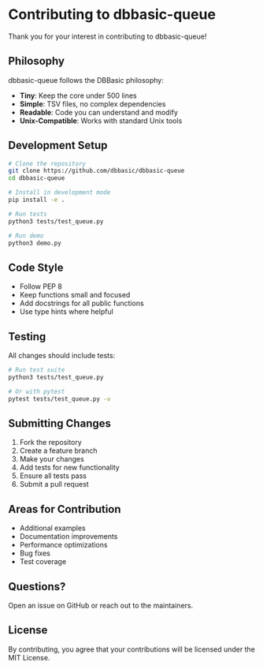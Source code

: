 # Contributing to dbbasic-queue

Thank you for your interest in contributing to dbbasic-queue!

## Philosophy

dbbasic-queue follows the DBBasic philosophy:

- **Tiny**: Keep the core under 500 lines
- **Simple**: TSV files, no complex dependencies
- **Readable**: Code you can understand and modify
- **Unix-Compatible**: Works with standard Unix tools

## Development Setup

```bash
# Clone the repository
git clone https://github.com/dbbasic/dbbasic-queue
cd dbbasic-queue

# Install in development mode
pip install -e .

# Run tests
python3 tests/test_queue.py

# Run demo
python3 demo.py
```

## Code Style

- Follow PEP 8
- Keep functions small and focused
- Add docstrings for all public functions
- Use type hints where helpful

## Testing

All changes should include tests:

```bash
# Run test suite
python3 tests/test_queue.py

# Or with pytest
pytest tests/test_queue.py -v
```

## Submitting Changes

1. Fork the repository
2. Create a feature branch
3. Make your changes
4. Add tests for new functionality
5. Ensure all tests pass
6. Submit a pull request

## Areas for Contribution

- Additional examples
- Documentation improvements
- Performance optimizations
- Bug fixes
- Test coverage

## Questions?

Open an issue on GitHub or reach out to the maintainers.

## License

By contributing, you agree that your contributions will be licensed under the MIT License.
